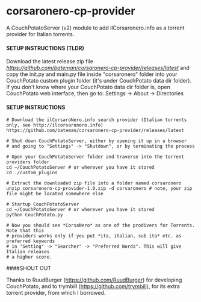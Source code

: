 corsaronero-cp-provider
=======================

A CouchPotatoServer (v2) module to add ilCorsaronero.info as a torrent provider for Italian torrents.

#### SETUP INSTRUCTIONS (TLDR)

Download the latest release zip file *https://github.com/bateman/corsaronero-cp-provider/releases/latest* and copy the init.py and main.py file
inside "corsaronero" folder into your CouchPotato custom plugin folder (it's under CouchPotato data dir folder).
If you don't know where your CouchPotato data dir folder is, open CouchPotato web interface, then go to: Settings -> About -> Directories

#### SETUP INSTRUCTIONS

```
# Download the ilCorsaroNero.info search provider (Italian torrents only, see http://ilcorsaronero.info)
https://github.com/bateman/corsaronero-cp-provider/releases/latest

# Shut down CouchPotatoServer, either by opening it up in a browser 
# and going to "Settings" -> "Shutdown", or by terminating the process

# Open your CouchPotatoServer folder and traverse into the torrent providers folder
cd ~/CouchPotatoServer # or wherever you have it stored
cd ./custom_plugins

# Extract the downloaded zip file into a folder named corsaronero
unzip corsaronero-cp-provider-1.0.zip -d corsaronero # note, your zip file might be located somewhere else

# Startup CouchPotatoServer
cd ~/CouchPotatoServer # or wherever you have it stored
python CouchPotato.py

# Now you should see *CorsaNero* as one of the prodivers for Torrents. Note that this 
# providers works only if you put *ita, italian, sub ita* etc. as preferred keywords
# in "Setting" -> "Searcher" -> "Preferred Words". This will give Italian releases
# a higher score.
```

####SHOUT OUT

Thanks to RuudBurger (https://github.com/RuudBurger) for developing CouchPotato, 
and to trymbill (https://github.com/trymbill), for its extra torrent provider, from which I borrowed.
